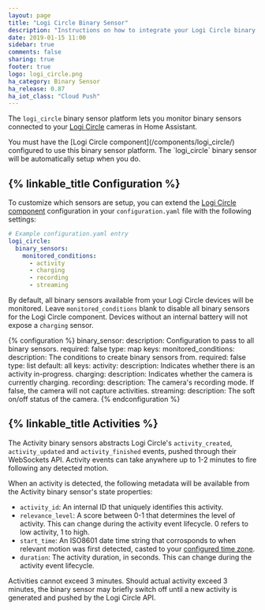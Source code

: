 ```yaml
---
layout: page
title: "Logi Circle Binary Sensor"
description: "Instructions on how to integrate your Logi Circle binary sensors within Home Assistant."
date: 2019-01-15 11:00
sidebar: true
comments: false
sharing: true
footer: true
logo: logi_circle.png
ha_category: Binary Sensor
ha_release: 0.87
ha_iot_class: "Cloud Push"
---
```


The `logi_circle` binary sensor platform lets you monitor binary sensors connected to your [Logi Circle](https://circle.logi.com) cameras in Home Assistant.

<p class='note'>
You must have the [Logi Circle component](/components/logi_circle/) configured to use this binary sensor platform. The `logi_circle` binary sensor will be automatically setup when you do.
</p>

## {% linkable_title Configuration %}

To customize which sensors are setup, you can extend the [Logi Circle component](/components/logi_circle/) configuration in your `configuration.yaml` file with the following settings:

```yaml
# Example configuration.yaml entry
logi_circle:
  binary_sensors:
    monitored_conditions:
      - activity
      - charging
      - recording
      - streaming
```

By default, all binary sensors available from your Logi Circle devices will be monitored. Leave `monitored_conditions` blank to disable all binary sensors for the Logi Circle component. Devices without an internal battery will not expose a `charging` sensor.

{% configuration %}
binary_sensor:
  description: Configuration to pass to all binary sensors.
  required: false
  type: map
  keys:
    monitored_conditions:
      description: The conditions to create binary sensors from.
      required: false
      type: list
      default: all
      keys:
        activity:
          description: Indicates whether there is an activity in-progress.
        charging:
          description: Indicates whether the camera is currently charging.
        recording:
          description: The camera's recording mode. If false, the camera will not capture activities.
        streaming:
          description: The soft on/off status of the camera.
{% endconfiguration %}

## {% linkable_title Activities %}

The Activity binary sensors abstracts Logi Circle's `activity_created`, `activity_updated` and `activity_finished` events, pushed through their WebSockets API. Activity events can take anywhere up to 1-2 minutes to fire following any detected motion.

When an activity is detected, the following metadata will be available from the Activity binary sensor's state properties:

* `activity_id`: An internal ID that uniquely identifies this activity.
* `relevance_level`: A score between 0-1 that determines the level of activity. This can change during the activity event lifecycle. 0 refers to low activity, 1 to high.
* `start_time`: An ISO8601 date time string that corrosponds to when relevant motion was first detected, casted to your [configured time zone](/docs/configuration/basic/#time_zone).
* `duration`: The activity duration, in seconds. This can change during the activity event lifecycle.

Activities cannot exceed 3 minutes. Should actual activity exceed 3 minutes, the binary sensor may briefly switch off until a new activity is generated and pushed by the Logi Circle API.